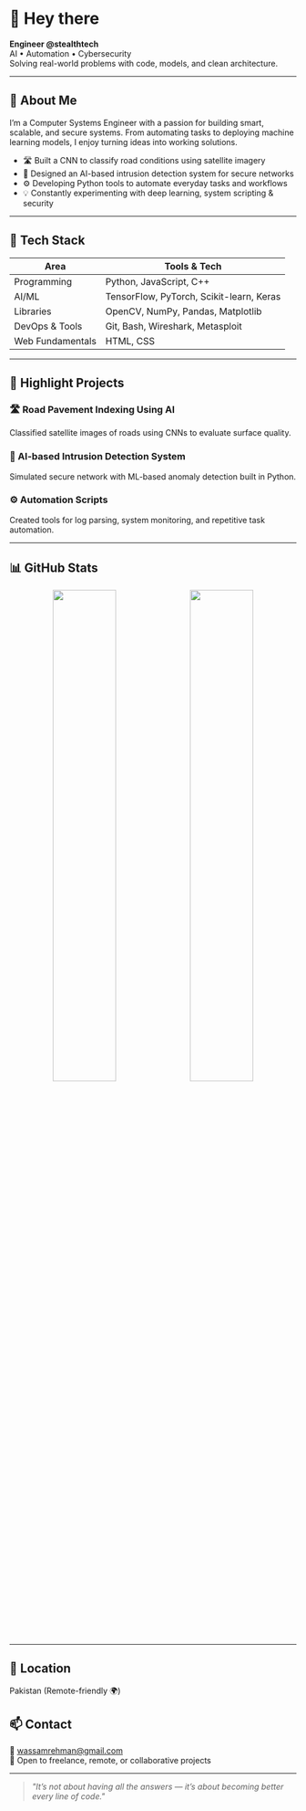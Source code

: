 # 👋 Hey there

**Engineer @stealthtech**  
AI • Automation • Cybersecurity  
Solving real-world problems with code, models, and clean architecture.

---

## 🚀 About Me

I’m a Computer Systems Engineer with a passion for building smart, scalable, and secure systems. From automating tasks to deploying machine learning models, I enjoy turning ideas into working solutions.

- 🛣️ Built a CNN to classify road conditions using satellite imagery  
- 🔐 Designed an AI-based intrusion detection system for secure networks  
- ⚙️ Developing Python tools to automate everyday tasks and workflows  
- 💡 Constantly experimenting with deep learning, system scripting & security

---

## 🧠 Tech Stack

| Area              | Tools & Tech                                    |
|-------------------|-------------------------------------------------|
| Programming       | Python, JavaScript, C++                         |
| AI/ML             | TensorFlow, PyTorch, Scikit-learn, Keras        |
| Libraries         | OpenCV, NumPy, Pandas, Matplotlib               |
| DevOps & Tools    | Git, Bash, Wireshark, Metasploit                |
| Web Fundamentals  | HTML, CSS                                       |

---

## 📂 Highlight Projects

### 🛣️ Road Pavement Indexing Using AI  
Classified satellite images of roads using CNNs to evaluate surface quality.

### 🔐 AI-based Intrusion Detection System  
Simulated secure network with ML-based anomaly detection built in Python.

### ⚙️ Automation Scripts  
Created tools for log parsing, system monitoring, and repetitive task automation.

---

## 📊 GitHub Stats

<p align="center">
  <img src="https://github-readme-stats.vercel.app/api?username=wasamrehman&show_icons=true&theme=tokyonight" width="47%"/>
  <img src="https://github-readme-stats.vercel.app/api/top-langs/?username=wasamrehman&layout=compact&theme=tokyonight" width="47%"/>
</p>

---

## 📍 Location  
Pakistan (Remote-friendly 🌍)

## 📫 Contact  
📧 wassamrehman@gmail.com  
💼 Open to freelance, remote, or collaborative projects

---

> *"It’s not about having all the answers — it’s about becoming better every line of code."*
